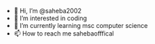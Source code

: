 - 👋 Hi, I’m @saheba2002
- 👀 I’m interested in coding
- 🌱 I’m currently learning msc computer science
- 📫 How to reach me sahebaofffical
<!---
saheba2002/saheba2002 is a ✨ special ✨ repository because its `README.md` (this file) appears on your GitHub profile.
You can click the Preview link to take a look at your changes.
--->

